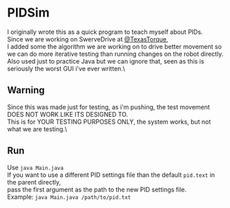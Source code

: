 # PIDSim
I originally wrote this as a quick program to teach myself about PIDs.\
Since we are working on SwerveDrive at [@TexasTorque](https://github.com/TexasTorque),\
I added some the algorithm we are working on to drive better movement so we can do more iterative
testing than running changes on the robot directly.\
Also used just to practice Java but we can ignore that, seen as this is seriously the worst GUI i've ever written.\
## Warning
Since this was made just for testing, as i'm pushing, the test movement DOES NOT WORK LIKE ITS DESIGNED TO.\
This is for YOUR TESTING PURPOSES ONLY, the system works, but not what we are testing.\
## Run
Use ```java Main.java```\
If you want to use a different PID settings file than the default ```pid.text``` in the parent directly,\
pass the first argument as the path to the new PID settings file.\
Example: ```java Main.java /path/to/pid.txt```



